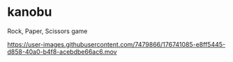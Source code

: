 # kanobu
Rock, Paper, Scissors game


https://user-images.githubusercontent.com/7479866/176741085-e8ff5445-d858-40a0-b4f8-acebdbe66ac6.mov


